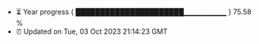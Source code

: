 - ⏳ Year progress { ██████████████████████▁▁▁▁▁▁▁▁ } 75.58 %
- ⏰ Updated on Tue, 03 Oct 2023 21:14:23 GMT

